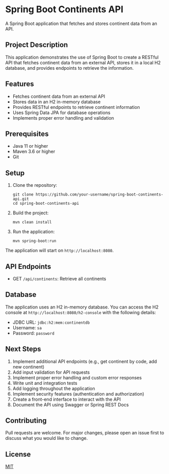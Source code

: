 # Spring Boot Continents API

A Spring Boot application that fetches and stores continent data from an API.

## Project Description

This application demonstrates the use of Spring Boot to create a RESTful API that fetches continent data from an external API, stores it in a local H2 database, and provides endpoints to retrieve the information.

## Features

- Fetches continent data from an external API
- Stores data in an H2 in-memory database
- Provides RESTful endpoints to retrieve continent information
- Uses Spring Data JPA for database operations
- Implements proper error handling and validation

## Prerequisites

- Java 11 or higher
- Maven 3.6 or higher
- Git

## Setup

1. Clone the repository:
   ```
   git clone https://github.com/your-username/spring-boot-continents-api.git
   cd spring-boot-continents-api
   ```

2. Build the project:
   ```
   mvn clean install
   ```

3. Run the application:
   ```
   mvn spring-boot:run
   ```

The application will start on `http://localhost:8080`.

## API Endpoints

- GET `/api/continents`: Retrieve all continents

## Database

The application uses an H2 in-memory database. You can access the H2 console at `http://localhost:8080/h2-console` with the following details:

- JDBC URL: `jdbc:h2:mem:continentdb`
- Username: `sa`
- Password: `password`

## Next Steps

1. Implement additional API endpoints (e.g., get continent by code, add new continent)
2. Add input validation for API requests
3. Implement proper error handling and custom error responses
4. Write unit and integration tests
5. Add logging throughout the application
6. Implement security features (authentication and authorization)
7. Create a front-end interface to interact with the API
8. Document the API using Swagger or Spring REST Docs

## Contributing

Pull requests are welcome. For major changes, please open an issue first to discuss what you would like to change.

## License

[MIT](https://choosealicense.com/licenses/mit/)